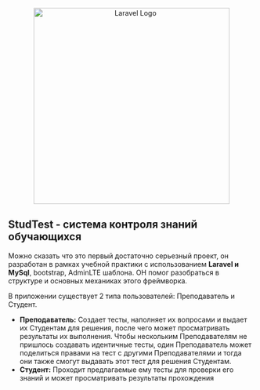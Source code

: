 <p align="center"><a href="https://laravel.com" target="_blank"><img src="https://raw.githubusercontent.com/laravel/art/master/logo-lockup/5%20SVG/2%20CMYK/1%20Full%20Color/laravel-logolockup-cmyk-red.svg" width="400" alt="Laravel Logo"></a></p>

## StudTest - система контроля знаний обучающихся

Можно сказать что это первый достаточно серьезный проект, он разработан в рамках учебной практики с использованием **Laravel и MySql**, bootstrap, AdminLTE шаблона. ОН помог разобраться в структуре и основных механиках этого фреймворка.

В приложении существует 2 типа пользователей: Преподаватель и Студент.

* **Преподаватель:** Создает тесты, наполняет их вопросами и выдает их Студентам для решения, после чего может просматривать результаты их выполнения. Чтобы нескольким Преподавателям не пришлось создавать идентичные тесты, один Преподаватель может поделиться правами на тест с другими Преподавателями и тогда они также смогут выдавать этот тест для решения Студентам. 
* **Студент:** Проходит предлагаемые ему тесты для проверки его знаний и может просматривать результаты прохождения
